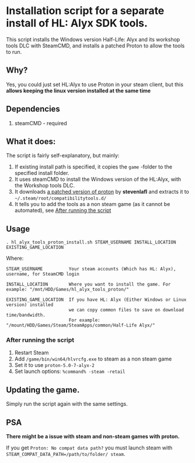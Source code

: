 # Installation script for a separate install of HL: Alyx SDK tools.

This script installs the Windows version Half-Life: Alyx and its workshop tools DLC with SteamCMD, and installs a patched Proton to allow the tools to run.

## Why?

Yes, you could just set HL:Alyx to use Proton in your steam client, but this **allows keeping the linux version installed at the same time**

## Dependencies

1. steamCMD - required

## What it does:

The script is fairly self-explanatory, but mainly:

1. If existing install path is specified, it copies the `game` -folder to the specified install folder.
2. It uses steamCMD to install the Windows version of the HL:Alyx, with the Workshop tools DLC.
3. It downloads [a patched version of proton](https://github.com/stevenlafl/Proton/releases/tag/proton-5.0-7-alyx-2) by **stevenlafl** and extracts it to `~/.steam/root/compatibilitytools.d/`
4. It tells you to add the tools as a non steam game (as it cannot be automated), see [After running the script](#after-running-the-script)

## Usage

`. hl_alyx_tools_proton_install.sh STEAM_USERNAME INSTALL_LOCATION EXISTING_GAME_LOCATION`

Where:

```
STEAM_USERNAME          Your steam accounts (Which has HL: Alyx), username, for SteamCMD login

INSTALL_LOCATION        Where you want to install the game. For example: "/mnt/HDD/Games/hl_alyx_tools_proton/"

EXISTING_GAME_LOCATION  If you have HL: Alyx (Either Windows or Linux version) installed
                        we can copy common files to save on download time/bandwidth.
                        For example: "/mount/HDD/Games/Steam/SteamApps/common/Half-Life Alyx/"
```

### After running the script

1. Restart Steam
2. Add `/game/bin/win64/hlvrcfg.exe` to steam as a non steam game
3. Set it to use `proton-5.0-7-alyx-2`
4. Set launch options: `%command% -steam -retail`

## Updating the game.

Simply run the script again with the same settings.

## PSA

**There might be a issue with steam and non-steam games with proton.**

If you get `Proton: No compat data path?` you must launch steam with `STEAM_COMPAT_DATA_PATH=/path/to/folder/ steam`.
